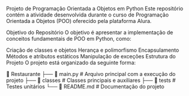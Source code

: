 Projeto de Programação Orientada a Objetos em Python
Este repositório contém a atividade desenvolvida durante o curso de Programação Orientada a Objetos (POO) oferecido pela plataforma Alura.

Objetivo do Repositório
O objetivo é apresentar a implementação de conceitos fundamentais de POO em Python, como:

Criação de classes e objetos
Herança e polimorfismo
Encapsulamento
Métodos e atributos estáticos
Manipulação de exceções
Estrutura do Projeto
O projeto está organizado da seguinte forma:

📁 Restaurante
├── 📄 main.py         # Arquivo principal com a execução do projeto
├── 📂 classes         # Classes principais e auxiliares
├── 📂 tests           # Testes unitários
└── 📄 README.md       # Documentação do projeto
